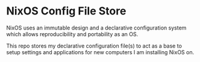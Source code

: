 # NixOS Config File Store
NixOS uses an immutable design and a declarative configuration system which allows reproducibility and portability as an OS.

This repo stores my declarative configuration file(s) to act as a base to setup settings and applications for new computers I am installing NixOS on.
